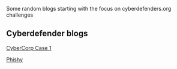 Some random blogs starting with the focus on cyberdefenders.org challenges
<h2>Cyberdefender blogs</h2>
<a href="https://j0wir.github.io/2021/12/15/Cyberdefenders-CyberCorp-Case-1.html"> CyberCorp Case 1</a>

<a href="https://j0wir.github.io/2022-01-21-Cyberdefenders-Phishy.md"> Phishy</a>
